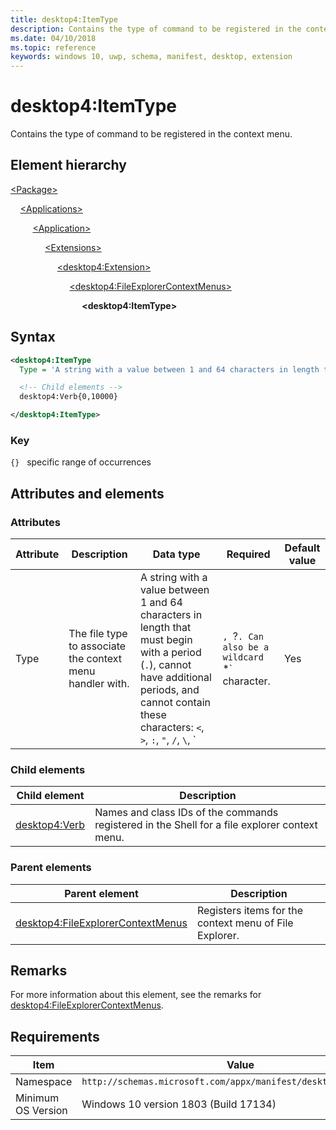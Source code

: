 ```yaml
---
title: desktop4:ItemType
description: Contains the type of command to be registered in the context menu (desktop4:ItemType).
ms.date: 04/10/2018
ms.topic: reference
keywords: windows 10, uwp, schema, manifest, desktop, extension 
---
```


# desktop4:ItemType

Contains the type of command to be registered in the context menu.

## Element hierarchy

[\<Package\>](element-package.md)

&nbsp;&nbsp;&nbsp;&nbsp;[\<Applications\>](element-applications.md)

&nbsp;&nbsp;&nbsp;&nbsp; &nbsp;&nbsp;&nbsp;&nbsp;[\<Application\>](element-application.md)

&nbsp;&nbsp;&nbsp;&nbsp; &nbsp;&nbsp;&nbsp;&nbsp; &nbsp;&nbsp;&nbsp;&nbsp;[\<Extensions\>](element-1-extensions.md)

&nbsp;&nbsp;&nbsp;&nbsp; &nbsp;&nbsp;&nbsp;&nbsp; &nbsp;&nbsp;&nbsp;&nbsp; &nbsp;&nbsp;&nbsp;&nbsp;[\<desktop4:Extension\>](element-desktop4-extension.md)

&nbsp;&nbsp;&nbsp;&nbsp; &nbsp;&nbsp;&nbsp;&nbsp; &nbsp;&nbsp;&nbsp;&nbsp; &nbsp;&nbsp;&nbsp;&nbsp; &nbsp;&nbsp;&nbsp;&nbsp;[\<desktop4:FileExplorerContextMenus\>](element-desktop4-fileexplorercontextmenus.md)

&nbsp;&nbsp;&nbsp;&nbsp; &nbsp;&nbsp;&nbsp;&nbsp; &nbsp;&nbsp;&nbsp;&nbsp; &nbsp;&nbsp;&nbsp;&nbsp; &nbsp;&nbsp;&nbsp;&nbsp; &nbsp;&nbsp;&nbsp;&nbsp;**\<desktop4:ItemType\>**

## Syntax

```xml
<desktop4:ItemType 
  Type = 'A string with a value between 1 and 64 characters in length that must begin with a period ("."), cannot have additional periods, and cannot contain these characters: <, >, :, ", /, \, |, ?. Can also be a wildcard "*" character.' >

  <!-- Child elements -->
  desktop4:Verb{0,10000}

</desktop4:ItemType>
```

### Key

`{}`   specific range of occurrences

## Attributes and elements

### Attributes

| Attribute | Description | Data type | Required | Default value |
|-|-|-|-|-|
| Type | The file type to associate the context menu handler with. | A string with a value between 1 and 64 characters in length that must begin with a period (`.`), cannot have additional periods, and cannot contain these characters: `<`, `>`, `:`, `"`, `/`, `\`, `|`, `?`. Can also be a wildcard `*` character. | Yes |  |

### Child elements

| Child element | Description |
|-|-|
| [desktop4:Verb](element-desktop4-verb.md) | Names and class IDs of the commands registered in the Shell for a file explorer context menu. |

### Parent elements

| Parent element | Description |
|-|-|
| [desktop4:FileExplorerContextMenus](element-desktop4-fileexplorercontextmenus.md) | Registers items for the context menu of File Explorer. |

## Remarks

For more information about this element, see the remarks for [desktop4:FileExplorerContextMenus](element-desktop4-fileexplorercontextmenus.md).

## Requirements

| Item  | Value  |
|--|--|
| Namespace | `http://schemas.microsoft.com/appx/manifest/desktop/windows10/4` |
| Minimum OS Version | Windows 10 version 1803 (Build 17134) |
